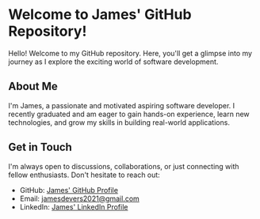 # Welcome to James' GitHub Repository!

Hello! Welcome to my GitHub repository. Here, you'll get a glimpse into my journey as I explore the exciting world of software development.

## About Me
I'm James, a passionate and motivated aspiring software developer. I recently graduated and am eager to gain hands-on experience, learn new technologies, and grow my skills in building real-world applications.

## Get in Touch
I'm always open to discussions, collaborations, or just connecting with fellow enthusiasts. Don't hesitate to reach out:

- GitHub: [James' GitHub Profile](https://github.com/jamdever)
- Email: jamesdevers2021@gmail.com
- LinkedIn: [James' LinkedIn Profile](https://www.linkedin.com/in/james-mccafferty-devers-41a914270/)
